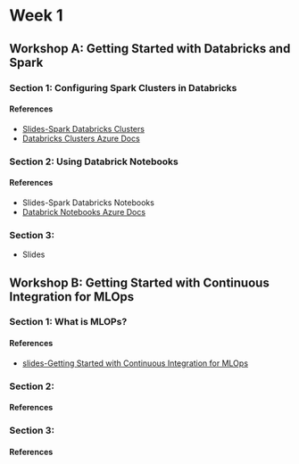 # Week 1

## Workshop A:  Getting Started with Databricks and Spark

### Section 1:  Configuring Spark Clusters in Databricks

#### References
* [Slides-Spark Databricks Clusters](https://docs.google.com/presentation/d/1a9bBh3Vsy3xpBLZsVvop7a0zdAH1Fdzsq5eNx1Om7kY/edit?usp=sharing)
* [Databricks Clusters Azure Docs](https://docs.microsoft.com/en-us/azure/databricks/clusters/)

### Section 2:  Using Databrick Notebooks

#### References
* Slides-Spark Databricks Notebooks
* [Databrick Notebooks Azure Docs](https://docs.microsoft.com/en-us/azure/databricks/notebooks/)

### Section 3:
* Slides

## Workshop B: Getting Started with Continuous Integration for MLOps

### Section 1:  What is MLOPs?

#### References
* [slides-Getting Started with Continuous Integration for MLOps](https://docs.google.com/presentation/d/1yxQDmEODxkf1M29G_Gfjg9KJMGuLJuXYL-pXahVZ8dg/edit?usp=sharing)

### Section 2: 

#### References

### Section 3:

#### References
